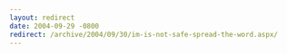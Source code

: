 ```yaml
---
layout: redirect
date: 2004-09-29 -0800
redirect: /archive/2004/09/30/im-is-not-safe-spread-the-word.aspx/
---
```

